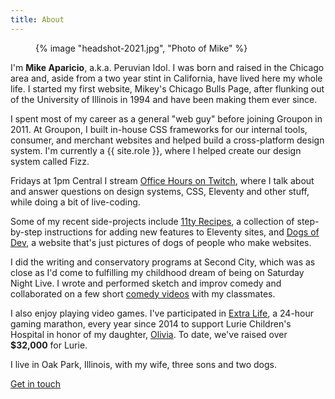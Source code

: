 ```yaml
---
title: About
---
```


<article class="ma-container-content ma-flow">

<figure class="ma-float-left ma-avatar">
  {% image "headshot-2021.jpg", "Photo of Mike" %}
</figure>

I'm **Mike Aparicio**, a.k.a. Peruvian Idol. I was born and raised in the Chicago area and, aside from a two year stint in California, have lived here my whole life. I started my first website, Mikey's Chicago Bulls Page, after flunking out of the University of Illinois in 1994 and have been making them ever since.

I spent most of my career as a general "web guy" before joining Groupon in 2011. At Groupon, I built in-house CSS frameworks for our internal tools, consumer, and merchant websites and helped build a cross-platform design system. I'm currently a {{ site.role }}, where I helped create our design system called Fizz.

Fridays at 1pm Central I stream [Office Hours on Twitch](https://twitch.tv/peruvianidol), where I talk about and answer questions on design systems, CSS, Eleventy and other stuff, while doing a bit of live-coding.

Some of my recent side-projects include [11ty Recipes](https://11ty.recipes), a collection of step-by-step instructions for adding new features to Eleventy sites, and [Dogs of Dev](https://dogsof.dev), a website that's just pictures of dogs of people who make websites.

I did the writing and conservatory programs at Second City, which was as close as I'd come to fulfilling my childhood dream of being on Saturday Night Live. I wrote and performed sketch and improv comedy and collaborated on a few short [comedy videos](https://vimeo.com/peruvianidol) with my classmates.

I also enjoy playing video games. I've participated in [Extra Life](https://www.extra-life.org/), a 24-hour gaming marathon, every year since 2014 to support Lurie Children's Hospital in honor of my daughter, [Olivia](http://localhost:8080/posts/2018-08-26-four-years/). To date, we've raised over **$32,000** for Lurie.

I live in Oak Park, Illinois, with my wife, three sons and two dogs.

<p class="ma-text-center"><a href="/contact/" class="ma-button">Get in touch</a></p>

</article>